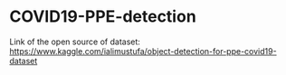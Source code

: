 # COVID19-PPE-detection

Link of the open source of dataset:
https://www.kaggle.com/ialimustufa/object-detection-for-ppe-covid19-dataset
